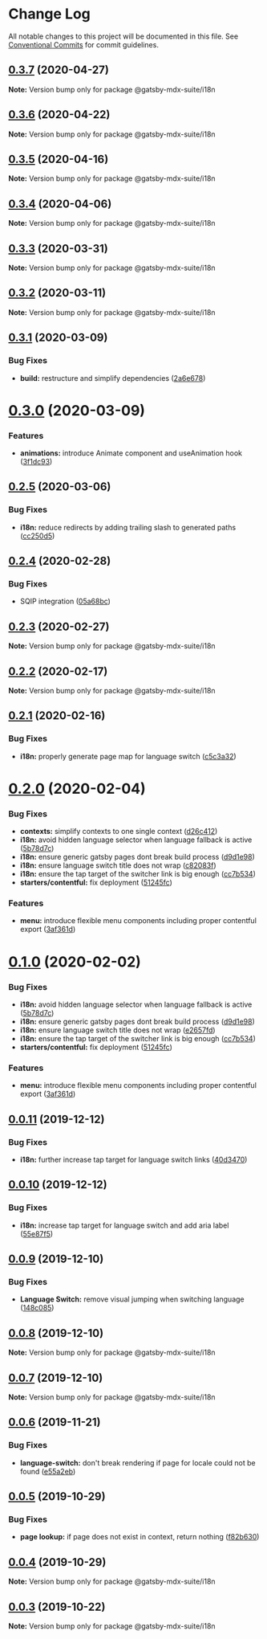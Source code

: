 # Change Log

All notable changes to this project will be documented in this file.
See [Conventional Commits](https://conventionalcommits.org) for commit guidelines.

## [0.3.7](https://github.com/axe312ger/gatsby-suite-mdx/compare/@gatsby-mdx-suite/i18n@0.3.6...@gatsby-mdx-suite/i18n@0.3.7) (2020-04-27)

**Note:** Version bump only for package @gatsby-mdx-suite/i18n





## [0.3.6](https://github.com/axe312ger/gatsby-suite-mdx/compare/@gatsby-mdx-suite/i18n@0.3.5...@gatsby-mdx-suite/i18n@0.3.6) (2020-04-22)

**Note:** Version bump only for package @gatsby-mdx-suite/i18n





## [0.3.5](https://github.com/axe312ger/gatsby-suite-mdx/compare/@gatsby-mdx-suite/i18n@0.3.4...@gatsby-mdx-suite/i18n@0.3.5) (2020-04-16)

**Note:** Version bump only for package @gatsby-mdx-suite/i18n





## [0.3.4](https://github.com/axe312ger/gatsby-suite-mdx/compare/@gatsby-mdx-suite/i18n@0.3.3...@gatsby-mdx-suite/i18n@0.3.4) (2020-04-06)

**Note:** Version bump only for package @gatsby-mdx-suite/i18n





## [0.3.3](https://github.com/axe312ger/gatsby-suite-mdx/compare/@gatsby-mdx-suite/i18n@0.3.2...@gatsby-mdx-suite/i18n@0.3.3) (2020-03-31)

**Note:** Version bump only for package @gatsby-mdx-suite/i18n





## [0.3.2](https://github.com/axe312ger/gatsby-suite-mdx/compare/@gatsby-mdx-suite/i18n@0.3.1...@gatsby-mdx-suite/i18n@0.3.2) (2020-03-11)

**Note:** Version bump only for package @gatsby-mdx-suite/i18n





## [0.3.1](https://github.com/axe312ger/gatsby-mdx-suite/compare/@gatsby-mdx-suite/i18n@0.3.0...@gatsby-mdx-suite/i18n@0.3.1) (2020-03-09)


### Bug Fixes

* **build:** restructure and simplify dependencies ([2a6e678](https://github.com/axe312ger/gatsby-mdx-suite/commit/2a6e6784431358d1bc05f76912455c28ed565db0))





# [0.3.0](https://github.com/axe312ger/gatsby-mdx-suite/compare/@gatsby-mdx-suite/i18n@0.2.5...@gatsby-mdx-suite/i18n@0.3.0) (2020-03-09)


### Features

* **animations:** introduce Animate component and useAnimation hook ([3f1dc93](https://github.com/axe312ger/gatsby-mdx-suite/commit/3f1dc93ce4e2f57718c8f94a9f96aadc6b94014b))





## [0.2.5](https://github.com/axe312ger/gatsby-mdx-suite/compare/@gatsby-mdx-suite/i18n@0.2.4...@gatsby-mdx-suite/i18n@0.2.5) (2020-03-06)


### Bug Fixes

* **i18n:** reduce redirects by adding trailing slash to generated paths ([cc250d5](https://github.com/axe312ger/gatsby-mdx-suite/commit/cc250d5cd2b059ff978d59ba4bbf5fbe4f34cdf1))





## [0.2.4](https://github.com/axe312ger/gatsby-mdx-suite/compare/@gatsby-mdx-suite/i18n@0.2.3...@gatsby-mdx-suite/i18n@0.2.4) (2020-02-28)


### Bug Fixes

* SQIP integration ([05a68bc](https://github.com/axe312ger/gatsby-mdx-suite/commit/05a68bcdfeb10faa4f516a48f0bbdad9c3d3eb63))





## [0.2.3](https://github.com/axe312ger/gatsby-mdx-suite/compare/@gatsby-mdx-suite/i18n@0.2.2...@gatsby-mdx-suite/i18n@0.2.3) (2020-02-27)

**Note:** Version bump only for package @gatsby-mdx-suite/i18n





## [0.2.2](https://github.com/axe312ger/gatsby-mdx-suite/compare/@gatsby-mdx-suite/i18n@0.2.1...@gatsby-mdx-suite/i18n@0.2.2) (2020-02-17)

**Note:** Version bump only for package @gatsby-mdx-suite/i18n





## [0.2.1](https://github.com/axe312ger/gatsby-mdx-suite/compare/@gatsby-mdx-suite/i18n@0.2.0...@gatsby-mdx-suite/i18n@0.2.1) (2020-02-16)


### Bug Fixes

* **i18n:** properly generate page map for language switch ([c5c3a32](https://github.com/axe312ger/gatsby-mdx-suite/commit/c5c3a3261ac740c5571dcbfaba618c7091463a73))





# [0.2.0](https://github.com/axe312ger/gatsby-mdx-suite/compare/@gatsby-mdx-suite/i18n@0.0.11...@gatsby-mdx-suite/i18n@0.2.0) (2020-02-04)


### Bug Fixes

* **contexts:** simplify contexts to one single context ([d26c412](https://github.com/axe312ger/gatsby-mdx-suite/commit/d26c412b7f7b88840c594b45d25520251d0baef2))
* **i18n:** avoid hidden language selector when language fallback is active ([5b78d7c](https://github.com/axe312ger/gatsby-mdx-suite/commit/5b78d7cbe72f009ddaa171c887da9b3019c066b8))
* **i18n:** ensure generic gatsby pages dont break build process ([d9d1e98](https://github.com/axe312ger/gatsby-mdx-suite/commit/d9d1e9863f0203e99ebdffd9b2a81e4d9f96443a))
* **i18n:** ensure language switch title does not wrap ([c82083f](https://github.com/axe312ger/gatsby-mdx-suite/commit/c82083f0396d80b2ba88da8dd869083b6ba1531a))
* **i18n:** ensure the tap target of the switcher link is big enough ([cc7b534](https://github.com/axe312ger/gatsby-mdx-suite/commit/cc7b5348c5ba1811ce429fbadbe2962d3494a1d0))
* **starters/contentful:** fix deployment ([51245fc](https://github.com/axe312ger/gatsby-mdx-suite/commit/51245fce1d38a2b68535e473b2c42dbece01606c))


### Features

* **menu:** introduce flexible menu components including proper contentful export ([3af361d](https://github.com/axe312ger/gatsby-mdx-suite/commit/3af361d019cd9c4c5a5d54971b986e9696f690d5))





# [0.1.0](https://github.com/axe312ger/gatsby-mdx-suite/compare/@gatsby-mdx-suite/i18n@0.0.11...@gatsby-mdx-suite/i18n@0.1.0) (2020-02-02)


### Bug Fixes

* **i18n:** avoid hidden language selector when language fallback is active ([5b78d7c](https://github.com/axe312ger/gatsby-mdx-suite/commit/5b78d7cbe72f009ddaa171c887da9b3019c066b8))
* **i18n:** ensure generic gatsby pages dont break build process ([d9d1e98](https://github.com/axe312ger/gatsby-mdx-suite/commit/d9d1e9863f0203e99ebdffd9b2a81e4d9f96443a))
* **i18n:** ensure language switch title does not wrap ([e2657fd](https://github.com/axe312ger/gatsby-mdx-suite/commit/e2657fda7c7e7065e9a95c7d191561eaeddbf7cd))
* **i18n:** ensure the tap target of the switcher link is big enough ([cc7b534](https://github.com/axe312ger/gatsby-mdx-suite/commit/cc7b5348c5ba1811ce429fbadbe2962d3494a1d0))
* **starters/contentful:** fix deployment ([51245fc](https://github.com/axe312ger/gatsby-mdx-suite/commit/51245fce1d38a2b68535e473b2c42dbece01606c))


### Features

* **menu:** introduce flexible menu components including proper contentful export ([3af361d](https://github.com/axe312ger/gatsby-mdx-suite/commit/3af361d019cd9c4c5a5d54971b986e9696f690d5))





## [0.0.11](https://github.com/axe312ger/gatsby-mdx-suite/compare/@gatsby-mdx-suite/i18n@0.0.10...@gatsby-mdx-suite/i18n@0.0.11) (2019-12-12)


### Bug Fixes

* **i18n:** further increase tap target for language switch links ([40d3470](https://github.com/axe312ger/gatsby-mdx-suite/commit/40d34707955ecdb1f6688ec295a8aa48da7b2a02))





## [0.0.10](https://github.com/axe312ger/gatsby-mdx-suite/compare/@gatsby-mdx-suite/i18n@0.0.9...@gatsby-mdx-suite/i18n@0.0.10) (2019-12-12)


### Bug Fixes

* **i18n:** increase tap target for language switch and add aria label ([55e87f5](https://github.com/axe312ger/gatsby-mdx-suite/commit/55e87f584678756c674bc19cbf86f26fa42ce242))





## [0.0.9](https://github.com/axe312ger/gatsby-mdx-suite/compare/@gatsby-mdx-suite/i18n@0.0.8...@gatsby-mdx-suite/i18n@0.0.9) (2019-12-10)


### Bug Fixes

* **Language Switch:** remove visual jumping when switching language ([148c085](https://github.com/axe312ger/gatsby-mdx-suite/commit/148c085924fe66e19c5dfe8a71bff85df8ce351a))





## [0.0.8](https://github.com/axe312ger/gatsby-mdx-suite/compare/@gatsby-mdx-suite/i18n@0.0.7...@gatsby-mdx-suite/i18n@0.0.8) (2019-12-10)

**Note:** Version bump only for package @gatsby-mdx-suite/i18n





## [0.0.7](https://github.com/axe312ger/gatsby-mdx-suite/compare/@gatsby-mdx-suite/i18n@0.0.6...@gatsby-mdx-suite/i18n@0.0.7) (2019-12-10)

**Note:** Version bump only for package @gatsby-mdx-suite/i18n





## [0.0.6](https://github.com/axe312ger/gatsby-mdx-suite/compare/@gatsby-mdx-suite/i18n@0.0.5...@gatsby-mdx-suite/i18n@0.0.6) (2019-11-21)


### Bug Fixes

* **language-switch:** don't break rendering if page for locale could not be found ([e55a2eb](https://github.com/axe312ger/gatsby-mdx-suite/commit/e55a2eb9e25b40e71ad8728ab7e302283a770cdc))





## [0.0.5](https://github.com/axe312ger/gatsby-mdx-suite/compare/@gatsby-mdx-suite/i18n@0.0.4...@gatsby-mdx-suite/i18n@0.0.5) (2019-10-29)


### Bug Fixes

* **page lookup:** if page does not exist in context, return nothing ([f82b630](https://github.com/axe312ger/gatsby-mdx-suite/commit/f82b6302018c1a3e681736c3334c44f4b36bd2a6))





## [0.0.4](https://github.com/axe312ger/gatsby-mdx-suite/compare/@gatsby-mdx-suite/i18n@0.0.3...@gatsby-mdx-suite/i18n@0.0.4) (2019-10-29)

**Note:** Version bump only for package @gatsby-mdx-suite/i18n





## [0.0.3](https://github.com/axe312ger/gatsby-mdx-suite/compare/@gatsby-mdx-suite/i18n@0.0.2...@gatsby-mdx-suite/i18n@0.0.3) (2019-10-22)

**Note:** Version bump only for package @gatsby-mdx-suite/i18n
